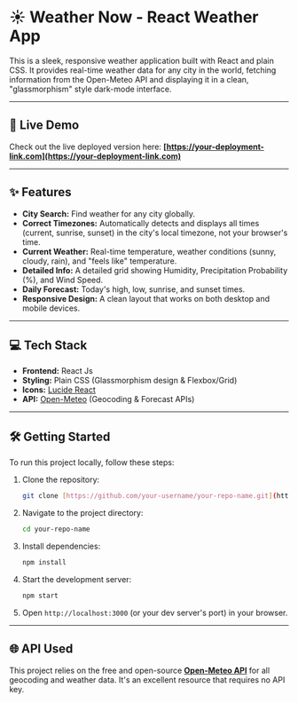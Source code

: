 # ☀️ Weather Now - React Weather App

This is a sleek, responsive weather application built with React and plain CSS. It provides real-time weather data for any city in the world, fetching information from the Open-Meteo API and displaying it in a clean, "glassmorphism" style dark-mode interface.

---

## 🚀 Live Demo

Check out the live deployed version here:
**[https://your-deployment-link.com](https://your-deployment-link.com)**

---

## ✨ Features

* **City Search:** Find weather for any city globally.
* **Correct Timezones:** Automatically detects and displays all times (current, sunrise, sunset) in the city's local timezone, not your browser's time.
* **Current Weather:** Real-time temperature, weather conditions (sunny, cloudy, rain), and "feels like" temperature.
* **Detailed Info:** A detailed grid showing Humidity, Precipitation Probability (%), and Wind Speed.
* **Daily Forecast:** Today's high, low, sunrise, and sunset times.
* **Responsive Design:** A clean layout that works on both desktop and mobile devices.

---

## 💻 Tech Stack

* **Frontend:** React Js
* **Styling:** Plain CSS (Glassmorphism design & Flexbox/Grid)
* **Icons:** [Lucide React](https://lucide.dev/)
* **API:** [Open-Meteo](https://open-meteo.com/) (Geocoding & Forecast APIs)

---

## 🛠️ Getting Started

To run this project locally, follow these steps:

1.  Clone the repository:
    ```bash
    git clone [https://github.com/your-username/your-repo-name.git](https://github.com/your-username/your-repo-name.git)
    ```
2.  Navigate to the project directory:
    ```bash
    cd your-repo-name
    ```
3.  Install dependencies:
    ```bash
    npm install
    ```
4.  Start the development server:
    ```bash
    npm start
    ```
5.  Open `http://localhost:3000` (or your dev server's port) in your browser.

---

## 🌐 API Used

This project relies on the free and open-source **[Open-Meteo API](https://open-meteo.com/)** for all geocoding and weather data. It's an excellent resource that requires no API key.
